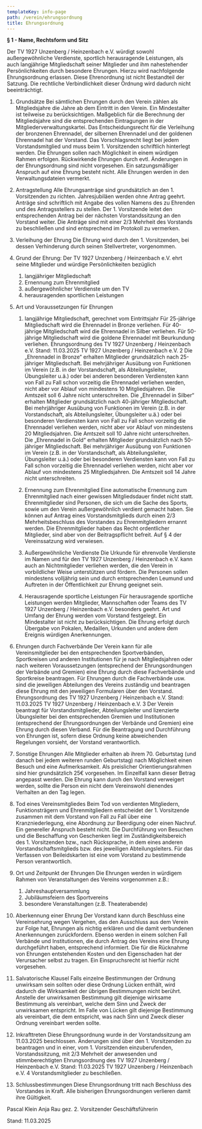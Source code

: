 ```yaml
---
templateKey: info-page
path: /verein/ehrungsordnung
title: Ehrungsordnung
---
```

**§ 1 - Name, Rechtsform und Sitz**

Der TV 1927 Unzenberg / Heinzenbach e.V. würdigt sowohl außergewöhnliche Verdienste, sportlich 
herausragende Leistungen, als auch langjährige Mitgliedschaft seiner Mitglieder und ihm 
nahestehender Persönlichkeiten durch besondere Ehrungen. Hierzu wird nachfolgende 
Ehrungsordnung erlassen. Diese Ehrenordnung ist nicht Bestandteil der Satzung. Die rechtliche
Verbindlichkeit dieser Ordnung wird dadurch nicht beeinträchtigt.

1. Grundsätze
Bei sämtlichen Ehrungen durch den Verein zählen als Mitgliedsjahre die Jahre ab dem Eintritt in den 
Verein. Ein Mindestalter ist teilweise zu berücksichtigen. Maßgeblich für die Berechnung der
Mitgliedsjahre sind die entsprechenden Eintragungen in der Mitgliederverwaltungskartei. Das 
Entscheidungsrecht für die Verleihung der bronzenen Ehrennadel, der silbernen Ehrennadel und der 
goldenen Ehrennadel hat der Vorstand. Das Vorschlagsrecht liegt bei jedem Vorstandsmitglied und 
muss beim 1. Vorsitzenden schriftlich hinterlegt werden. Die Ehrungen sollen nach Möglichkeit in 
einem würdigen Rahmen erfolgen. Rückwirkende Ehrungen durch evtl. Änderungen in der 
Ehrungsordnung sind nicht vorgesehen.
Ein satzungsmäßiger Anspruch auf eine Ehrung besteht nicht. Alle Ehrungen werden in den 
Verwaltungsdateien vermerkt.

2. Antragstellung
Alle Ehrungsanträge sind grundsätzlich an den 1. Vorsitzenden zu richten.
Jahresjubiläen werden ohne Antrag geehrt. Anträge sind schriftlich mit Angabe des vollen Namens 
des zu Ehrenden und des Antragsstellers zu stellen. Der 1. Vorsitzende leitet den entsprechenden 
Antrag bei der nächsten Vorstandssitzung an den Vorstand weiter. Die Anträge sind mit einer 2/3 
Mehrheit des Vorstands zu beschließen und sind entsprechend im Protokoll zu vermerken.

3. Verleihung der Ehrung
Die Ehrung wird durch den 1. Vorsitzenden, bei dessen Verhinderung durch seinen Stellvertreter,
vorgenommen.

4. Grund der Ehrung:
Der TV 1927 Unzenberg / Heinzenbach e.V. ehrt seine Mitglieder und würdige Persönlichkeiten 
bezüglich
   1) langjähriger Mitgliedschaft
   2) Ernennung zum Ehrenmitglied
   3) außergewöhnlicher Verdienste um den TV
   4) herausragenden sportlichen Leistungen

5. Art und Voraussetzungen für Ehrungen
   1) langjährige Mitgliedschaft, gerechnet vom Eintrittsjahr
Für 25-jährige Mitgliedschaft wird die Ehrennadel in Bronze verliehen.
Für 40-jährige Mitgliedschaft wird die Ehrennadel in Silber verliehen.
Für 50-jährige Mitgliedschaft wird die goldene Ehrennadel mit Beurkundung verliehen.
Ehrungsordnung des
TV 1927 Unzenberg / Heinzenbach e.V.
Stand: 11.03.2025 TV 1927 Unzenberg / Heinzenbach e.V. 2
Die „Ehrennadel in Bronze“ erhalten Mitglieder grundsätzlich nach 25-jähriger Mitgliedschaft. Bei 
mehrjähriger Ausübung von Funktionen im Verein (z.B. in der Vorstandschaft, als Abteilungsleiter, 
Übungsleiter u.ä.) oder bei anderen besonderen Verdiensten kann von Fall zu Fall schon vorzeitig die 
Ehrennadel verliehen werden, nicht aber vor Ablauf von mindestens 10 Mitgliedsjahren. Die Amtszeit 
soll 6 Jahre nicht unterschreiten.
Die „Ehrennadel in Silber“ erhalten Mitglieder grundsätzlich nach 40-jähriger Mitgliedschaft. Bei 
mehrjähriger Ausübung von Funktionen im Verein (z.B. in der Vorstandschaft, als Abteilungsleiter, 
Übungsleiter u.ä.) oder bei besonderen Verdiensten kann von Fall zu Fall schon vorzeitig die 
Ehrennadel verliehen werden, nicht aber vor Ablauf von mindestens 20 Mitgliedsjahren. Die Amtszeit 
soll 10 Jahre nicht unterschreiten.
Die „Ehrennadel in Gold“ erhalten Mitglieder grundsätzlich nach 50-jähriger Mitgliedschaft. Bei 
mehrjähriger Ausübung von Funktionen im Verein (z.B. in der Vorstandschaft, als Abteilungsleiter, 
Übungsleiter u.ä.) oder bei besonderen Verdiensten kann von Fall zu Fall schon vorzeitig die 
Ehrennadel verliehen werden, nicht aber vor Ablauf von mindestens 25 Mitgliedsjahren. Die Amtszeit 
soll 14 Jahre nicht unterschreiten.

   2) Ernennung zum Ehrenmitglied
Eine automatische Ernennung zum Ehrenmitglied nach einer gewissen Mitgliedsdauer findet nicht 
statt. Ehrenmitglieder sind Personen, die sich um die Sache des Sports, sowie um den Verein
außergewöhnlich verdient gemacht haben. Sie können auf Antrag eines Vorstandsmitglieds durch 
einen 2/3 Mehrheitsbeschluss des Vorstandes zu Ehrenmitgliedern ernannt werden. Die 
Ehrenmitglieder haben das Recht ordentlicher Mitglieder, sind aber von der Beitragspflicht befreit.
Auf § 4 der Vereinssatzung wird verwiesen.

   3) Außergewöhnliche Verdienste
Die Urkunde für ehrenvolle Verdienste im Namen und für den TV 1927 Unzenberg / Heinzenbach e.V.
kann auch an Nichtmitglieder verliehen werden, die den Verein in vorbildlicher Weise unterstützen 
und fördern. Die Personen sollen mindestens volljährig sein und durch entsprechenden Leumund und
Auftreten in der Öffentlichkeit zur Ehrung geeignet sein.

   4) Herausragende sportliche Leistungen
Für herausragende sportliche Leistungen werden Mitglieder, Mannschaften oder Teams des TV 1927 
Unzenberg / Heinzenbach e.V. besonders geehrt. Art und Umfang der Ehrung werden vom Vorstand
festgelegt. Ein Mindestalter ist nicht zu berücksichtigen.
Die Ehrung erfolgt durch Übergabe von Pokalen, Medaillen, Urkunden und andere dem Ereignis 
würdigen Anerkennungen.

6. Ehrungen durch Fachverbände
Der Verein kann für alle Vereinsmitglieder bei den entsprechenden Sportverbänden, 
Sportkreisen und anderen Institutionen für je nach Mitgliedsjahren oder nach weiteren 
Voraussetzungen (entsprechend der Ehrungsordnungen der Verbände und Gremien) eine Ehrung 
durch diese Fachverbände und Sportkreise beantragen. Für Ehrungen durch die Fachverbände usw. 
sind die jeweiligen Abteilungen des Vereins zuständig und beantragen diese Ehrung mit den 
jeweiligen Formularen über den Vorstand.
Ehrungsordnung des
TV 1927 Unzenberg / Heinzenbach e.V.
Stand: 11.03.2025 TV 1927 Unzenberg / Heinzenbach e.V. 3
Der Verein beantragt für Vorstandsmitglieder, Abteilungsleiter und lizenzierte Übungsleiter bei den 
entsprechenden Gremien und Institutionen (entsprechend der Ehrungsordnungen der Verbände und 
Gremien) eine Ehrung durch diesen Verband. Für die Beantragung und Durchführung von Ehrungen 
ist, sofern diese Ordnung keine abweichenden Regelungen vorsieht, der Vorstand verantwortlich.

7. Sonstige Ehrungen
Alle Mitglieder erhalten ab ihrem 70. Geburtstag (und danach bei jedem weiteren runden 
Geburtstag) nach Möglichkeit einen Besuch und eine Aufmerksamkeit. Als preislicher 
Orientierungsrahmen sind hier grundsätzlich 25€ vorgesehen. Im Einzelfall kann dieser Betrag 
angepasst werden.
Die Ehrung kann durch den Vorstand verweigert werden, sollte die Person ein nicht dem Vereinswohl 
dienendes Verhalten an den Tag legen.

8. Tod eines Vereinsmitgliedes
Beim Tod von verdienten Mitgliedern, Funktionsträgern und Ehrenmitgliedern entscheidet der 1.
Vorsitzende zusammen mit dem Vorstand von Fall zu Fall über eine Kranzniederlegung, eine
Abordnung zur Beerdigung oder einen Nachruf. Ein genereller Anspruch besteht nicht.
Die Durchführung von Besuchen und die Beschaffung von Geschenken liegt im Zuständigkeitsbereich 
des 1. Vorsitzenden bzw., nach Rücksprache, in dem eines anderen Vorstandschaftsmitglieds bzw. des 
jeweiligen Abteilungsleiters. Für das Verfassen von Beileidskarten ist eine vom Vorstand zu
bestimmende Person verantwortlich.

9. Ort und Zeitpunkt der Ehrungen
Die Ehrungen werden in würdigem Rahmen von Veranstaltungen des Vereins vorgenommen z.B.:
   1) Jahreshauptversammlung
   2) Jubiläumsfeiern des Sportvereins
   3) besondere Veranstaltungen (z.B. Theaterabende)

10. Aberkennung einer Ehrung
Der Vorstand kann durch Beschluss eine Vereinsehrung wegen Vergehen, das den Ausschluss aus dem 
Verein zur Folge hat, Ehrungen als nichtig erklären und die damit verbundenen Anerkennungen 
zurückfordern. Ebenso werden in einem solchen Fall Verbände und Institutionen, die durch Antrag 
des Vereins eine Ehrung durchgeführt haben, entsprechend informiert. Die für die Rücknahme von 
Ehrungen entstehenden Kosten und den Eigenschaden hat der Verursacher selbst zu tragen. Ein 
Einspruchsrecht ist hierfür nicht vorgesehen.

11. Salvatorische Klausel
Falls einzelne Bestimmungen der Ordnung unwirksam sein sollten oder diese Ordnung Lücken 
enthält, wird dadurch die Wirksamkeit der übrigen Bestimmungen nicht berührt.
Anstelle der unwirksamen Bestimmung gilt diejenige wirksame Bestimmung als vereinbart, welche 
dem Sinn und Zweck der unwirksamen entspricht. Im Falle von Lücken gilt diejenige Bestimmung als 
vereinbart, die dem entspricht, was nach Sinn und Zweck dieser Ordnung vereinbart werden sollte.

12. Inkrafttreten
Diese Ehrungsordnung wurde in der Vorstandssitzung am 11.03.2025 beschlossen.
Änderungen sind über den 1. Vorsitzenden zu beantragen und in einer, vom 1. Vorsitzenden
einzuberufenden, Vorstandssitzung, mit 2/3 Mehrheit der anwesenden und stimmberechtigten
Ehrungsordnung des
TV 1927 Unzenberg / Heinzenbach e.V.
Stand: 11.03.2025 TV 1927 Unzenberg / Heinzenbach e.V. 4
Vorstandsmitglieder zu beschließen.

13. Schlussbestimmungen
Diese Ehrungsordnung tritt nach Beschluss des Vorstandes in Kraft.
Alle bisherigen Ehrungsordnungen verlieren damit ihre Gültigkeit.

Pascal Klein                        Anja Rau
gez. 2. Vorsitzender                Geschäftsführerin

Stand: 11.03.2025